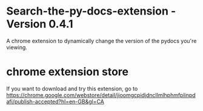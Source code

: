 # Search-the-py-docs-extension - Version 0.4.1
A chrome extension to dynamically change the version of the pydocs you're viewing.

# chrome extension store
If you want to download and try this extension, go to https://chrome.google.com/webstore/detail/jioomgcpidjdncllmlhphmfplinpdafi/publish-accepted?hl=en-GB&gl=CA
